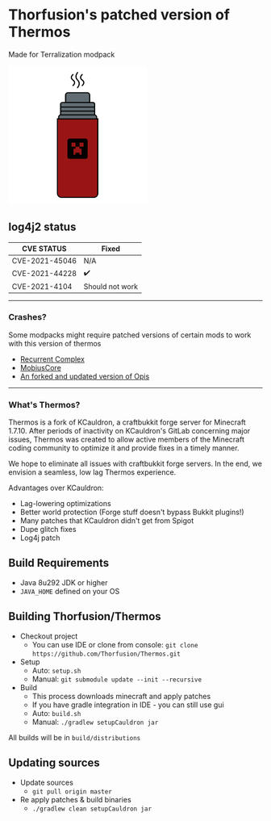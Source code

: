 # Thorfusion's patched version of Thermos
Made for Terralization modpack

![Thermos](thermos_iconhalfx.png)

## log4j2 status

| CVE STATUS                        | Fixed              |
|-----------------------------------|--------------------|
| CVE-2021-45046                    | N/A                |
| CVE-2021-44228                    | :heavy_check_mark: |
| CVE-2021-4104                     | Should not work    |

---

### Crashes?
Some modpacks might require patched versions of certain mods to work with this version of thermos

+ [Recurrent Complex](https://github.com/Thorfusion/RecurrentComplex)
+ [MobiusCore](https://github.com/Thorfusion/MobiusCoreTH)
+ [An forked and updated version of Opis](https://github.com/GTNewHorizons/Opis/releases/tag/1.3.2-mapless)

---

### What's Thermos?
Thermos is a fork of KCauldron, a craftbukkit forge server for Minecraft 1.7.10. After periods of inactivity on KCauldron's GitLab concerning major issues, Thermos was created to allow active members of the Minecraft coding community to optimize it and provide fixes in a timely manner.

We hope to eliminate all issues with craftbukkit forge servers. In the end, we envision a seamless, low lag Thermos experience.

Advantages over KCauldron:
+ Lag-lowering optimizations
+ Better world protection (Forge stuff doesn't bypass Bukkit plugins!)
+ Many patches that KCauldron didn't get from Spigot
+ Dupe glitch fixes
+ Log4j patch

## Build Requirements
* Java 8u292 JDK or higher
* `JAVA_HOME` defined on your OS

## Building Thorfusion/Thermos
* Checkout project
  * You can use IDE or clone from console:
  `git clone https://github.com/Thorfusion/Thermos.git`
* Setup
  * Auto: `setup.sh`
  * Manual:
  `git submodule update --init --recursive`
* Build
  * This process downloads minecraft and apply patches
  * If you have gradle integration in IDE - you can still use gui
  * Auto: `build.sh`
  * Manual:
  `./gradlew setupCauldron jar`

All builds will be in `build/distributions`
  
## Updating sources
* Update sources
  * `git pull origin master`
* Re apply patches & build binaries
  * `./gradlew clean setupCauldron jar`
